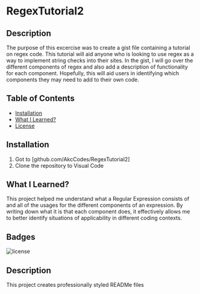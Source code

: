 # RegexTutorial2
## Description

The purpose of this excercise was to create a gist file containing a tutorial on regex code. This tutorial will aid anyone who is looking to use regex as a way to implement string checks into their sites. In the gist, I will go over the different components of regex and also add a description of functionality for each component. Hopefully, this will aid users in identifying which components they may need to add to their own code.

## Table of Contents

- [Installation](#installation)
- [What I Learned?](#usage)
- [License](#license)

## Installation

1. Got to [github.com/AkcCodes/RegexTutorial2]
2. Clone the repository to Visual Code

## What I Learned?

This project helped me understand what a Regular Expression consists of and all of the usages for the different components of an expression. By writing down what it is that each component does, it effectively allows me to better identify situations of applicability in different coding contexts.


## Badges

![license](https://img.shields.io/badge/License-MIT-blue.svg)
## Description

This project creates professionally styled READMe files